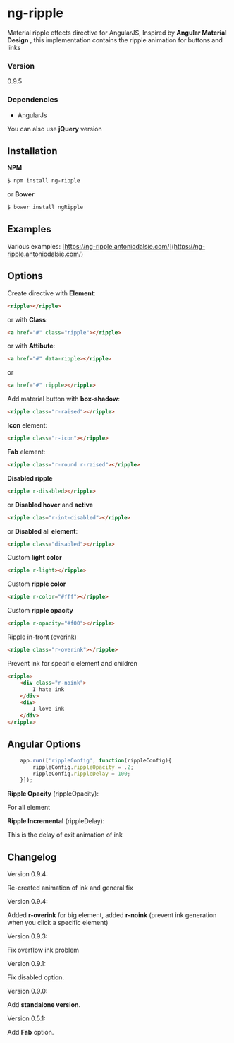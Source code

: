 # ng-ripple

Material ripple effects directive for AngularJS,
Inspired by **Angular Material Design** , 
this implementation contains the ripple animation for buttons and links
### Version
0.9.5

### Dependencies
 - AngularJs

You can also use **jQuery** version

## Installation
**NPM**
```sh
$ npm install ng-ripple
```
or **Bower**
```sh
$ bower install ngRipple
```

## Examples
Various examples: [https://ng-ripple.antoniodalsie.com/](https://ng-ripple.antoniodalsie.com/)

## Options
Create directive with **Element**:

``` html
<ripple></ripple>
```

or with **Class**:


``` html
<a href="#" class="ripple"></ripple>
```

or with **Attibute**:


``` html
<a href="#" data-ripple></ripple>
```
or

``` html
<a href="#" ripple></ripple>
```

Add material button with **box-shadow**:
``` html
<ripple class="r-raised"></ripple>
```
**Icon** element:
``` html
<ripple class="r-icon"></ripple>
```
**Fab** element:
``` html
<ripple class="r-round r-raised"></ripple>
```
**Disabled ripple**
``` html
<ripple r-disabled></ripple>
```

or **Disabled hover** and **active**
``` html
<ripple clas="r-int-disabled"></ripple>
```
or **Disabled** all **element**:
``` html
<ripple class="disabled"></ripple>
```
Custom **light color**
``` html
<ripple r-light></ripple>
```

Custom **ripple color**
``` html
<ripple r-color="#fff"></ripple>
```
Custom **ripple opacity**
``` html
<ripple r-opacity="#f00"></ripple>
```

Ripple in-front (overink)
``` html
<ripple class="r-overink"></ripple>
```

Prevent ink for specific element and children
``` html
<ripple>
	<div class="r-noink">
		I hate ink
	</div>
	<div>
		I love ink
	</div>
</ripple>
```

## Angular Options
``` js
    app.run(['rippleConfig', function(rippleConfig){
		rippleConfig.rippleOpacity = .2;
		rippleConfig.rippleDelay = 100;
	}]);
```

**Ripple Opacity** (rippleOpacity):

For all element

**Ripple Incremental** (rippleDelay):

This is the delay of exit animation of ink

## Changelog
Version 0.9.4:

Re-created animation of ink and general fix

Version 0.9.4:

Added **r-overink** for big element, added **r-noink** (prevent ink generation when you click a specific element)

Version 0.9.3:

Fix overflow ink problem

Version 0.9.1:

Fix disabled option.

Version 0.9.0:

Add **standalone version**.

Version 0.5.1:

Add **Fab** option.
